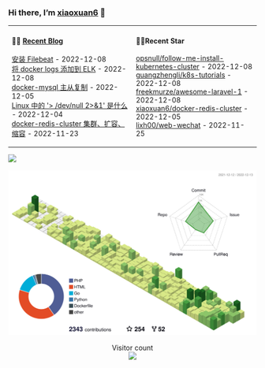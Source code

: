 ### Hi there, I’m [xiaoxuan6](https://xiaoxuan6.github.io/) 👋 

<table width="800px">
<tr>

<td valign="top" width="50%">

#### 🤹‍♀️ <a href="https://xiaoxuan6.github.io/" target="_blank">Recent Blog</a>

<!-- blog starts -->
<a href='https://xiaoxuan6.github.io/posts/c5c02008.html' target='_blank'>安装 Filebeat</a> - 2022-12-08<br/>
<a href='https://xiaoxuan6.github.io/posts/47004904.html' target='_blank'>将 docker logs 添加到 ELK</a> - 2022-12-08<br/>
<a href='https://xiaoxuan6.github.io/posts/68142548.html' target='_blank'>docker-mysql 主从复制</a> - 2022-12-05<br/>
<a href='https://xiaoxuan6.github.io/posts/1098e2cb.html' target='_blank'>Linux 中的 '> /dev/null 2>&1' 是什么</a> - 2022-12-04<br/>
<a href='https://xiaoxuan6.github.io/posts/554db5ac.html' target='_blank'>docker-redis-cluster 集群、扩容、缩容</a> - 2022-11-23<br/>

<!-- blog ends -->

</td>

<td valign="top" width="50%">

#### 🤹‍♀️Recent Star

<!-- Star starts -->
<a href='https://github.com/opsnull/follow-me-install-kubernetes-cluster' target='_blank'>opsnull/follow-me-install-kubernetes-cluster</a> - 2022-12-08<br/>
<a href='https://github.com/guangzhengli/k8s-tutorials' target='_blank'>guangzhengli/k8s-tutorials</a> - 2022-12-08<br/>
<a href='https://github.com/freekmurze/awesome-laravel-1' target='_blank'>freekmurze/awesome-laravel-1</a> - 2022-12-08<br/>
<a href='https://github.com/xiaoxuan6/docker-redis-cluster' target='_blank'>xiaoxuan6/docker-redis-cluster</a> - 2022-12-05<br/>
<a href='https://github.com/lixh00/web-wechat' target='_blank'>lixh00/web-wechat</a> - 2022-11-25<br/>

<!-- Star ends -->

</td>
</tr>

</table>

![](https://activity-graph.herokuapp.com/graph?username=xiaoxuan6&theme=redical)

<picture>
  <source media="(prefers-color-scheme: dark)" srcset="https://raw.githubusercontent.com/xiaoxuan6/xiaoxuan6/master/profile-3d-contrib/profile-night-green.svg">
  <img alt="Shows an illustrated sun in light color mode and a moon with stars in dark color mode." src="https://raw.githubusercontent.com/xiaoxuan6/xiaoxuan6/master/profile-3d-contrib/profile-green.svg">
</picture>

<p align="center"> 
  Visitor count<br>
  <img src="https://profile-counter.glitch.me/xiaoxuan6/count.svg" />
</p>
